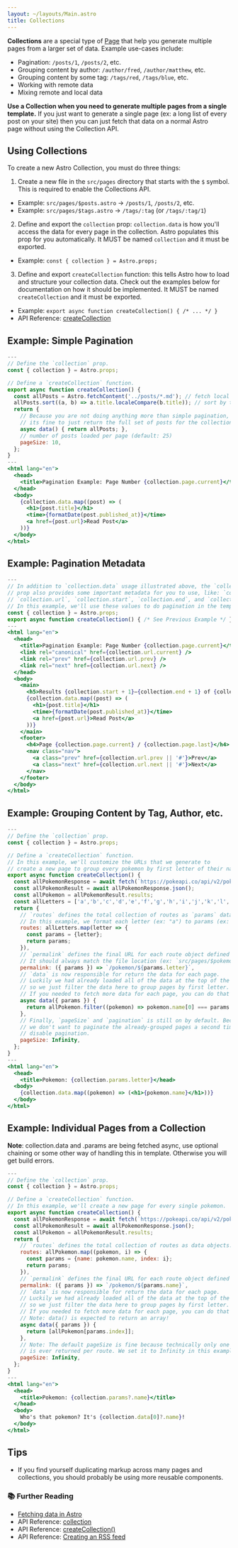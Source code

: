 ```yaml
---
layout: ~/layouts/Main.astro
title: Collections
---
```


**Collections** are a special type of [Page](/core-concepts/astro-pages) that help you generate multiple pages from a larger set of data. Example use-cases include:

- Pagination: `/posts/1`, `/posts/2`, etc.
- Grouping content by author: `/author/fred`, `/author/matthew`, etc.
- Grouping content by some tag: `/tags/red`, `/tags/blue`, etc.
- Working with remote data
- Mixing remote and local data

**Use a Collection when you need to generate multiple pages from a single template.** If you just want to generate a single page (ex: a long list of every post on your site) then you can just fetch that data on a normal Astro page without using the Collection API.

## Using Collections

To create a new Astro Collection, you must do three things:

1. Create a new file in the `src/pages` directory that starts with the `$` symbol. This is required to enable the Collections API.

- Example: `src/pages/$posts.astro` -> `/posts/1`, `/posts/2`, etc.
- Example: `src/pages/$tags.astro` -> `/tags/:tag` (or `/tags/:tag/1`)

2. Define and export the `collection` prop: `collection.data` is how you'll access the data for every page in the collection. Astro populates this prop for you automatically. It MUST be named `collection` and it must be exported.

- Example: `const { collection } = Astro.props;`

3. Define and export `createCollection` function: this tells Astro how to load and structure your collection data. Check out the examples below for documentation on how it should be implemented. It MUST be named `createCollection` and it must be exported.

- Example: `export async function createCollection() { /* ... */ }`
- API Reference: [createCollection](/reference/api-reference#collections-api)

## Example: Simple Pagination

```jsx
---
// Define the `collection` prop.
const { collection } = Astro.props;

// Define a `createCollection` function.
export async function createCollection() {
  const allPosts = Astro.fetchContent('../posts/*.md'); // fetch local posts.
  allPosts.sort((a, b) => a.title.localeCompare(b.title)); // sort by title.
  return {
    // Because you are not doing anything more than simple pagination,
    // its fine to just return the full set of posts for the collection data.
    async data() { return allPosts; },
    // number of posts loaded per page (default: 25)
    pageSize: 10,
  };
}
---
<html lang="en">
  <head>
    <title>Pagination Example: Page Number {collection.page.current}</title>
  </head>
  <body>
    {collection.data.map((post) => (
      <h1>{post.title}</h1>
      <time>{formatDate(post.published_at)}</time>
      <a href={post.url}>Read Post</a>
    ))}
  </body>
</html>
```

## Example: Pagination Metadata

```jsx
---
// In addition to `collection.data` usage illustrated above, the `collection`
// prop also provides some important metadata for you to use, like: `collection.page`,
// `collection.url`, `collection.start`, `collection.end`, and `collection.total`.
// In this example, we'll use these values to do pagination in the template.
const { collection } = Astro.props;
export async function createCollection() { /* See Previous Example */ }
---
<html lang="en">
  <head>
    <title>Pagination Example: Page Number {collection.page.current}</title>
    <link rel="canonical" href={collection.url.current} />
    <link rel="prev" href={collection.url.prev} />
    <link rel="next" href={collection.url.next} />
  </head>
  <body>
    <main>
      <h5>Results {collection.start + 1}–{collection.end + 1} of {collection.total}</h5>
      {collection.data.map((post) => (
        <h1>{post.title}</h1>
        <time>{formatDate(post.published_at)}</time>
        <a href={post.url}>Read Post</a>
      ))}
    </main>
    <footer>
      <h4>Page {collection.page.current} / {collection.page.last}</h4>
      <nav class="nav">
        <a class="prev" href={collection.url.prev || '#'}>Prev</a>
        <a class="next" href={collection.url.next || '#'}>Next</a>
      </nav>
    </footer>
  </body>
</html>
```

## Example: Grouping Content by Tag, Author, etc.

```jsx
---
// Define the `collection` prop.
const { collection } = Astro.props;

// Define a `createCollection` function.
// In this example, we'll customize the URLs that we generate to
// create a new page to group every pokemon by first letter of their name.
export async function createCollection() {
  const allPokemonResponse = await fetch(`https://pokeapi.co/api/v2/pokemon?limit=150`);
  const allPokemonResult = await allPokemonResponse.json();
  const allPokemon = allPokemonResult.results;
  const allLetters = ['a','b','c','d','e','f','g','h','i','j','k','l','m','n','o','p','q','r','s','t','u','v','w','x','y','z'];
  return {
    // `routes` defines the total collection of routes as `params` data objects.
    // In this example, we format each letter (ex: "a") to params (ex: {letter: "a"}).
    routes: allLetters.map(letter => {
      const params = {letter};
      return params;
    }),
    // `permalink` defines the final URL for each route object defined in `routes`.
    // It should always match the file location (ex: `src/pages/$pokemon.astro`).
    permalink: ({ params }) => `/pokemon/${params.letter}`,
    // `data` is now responsible for return the data for each page.
    // Luckily we had already loaded all of the data at the top of the function,
    // so we just filter the data here to group pages by first letter.
    // If you needed to fetch more data for each page, you can do that here as well.
    async data({ params }) {
      return allPokemon.filter((pokemon) => pokemon.name[0] === params.letter);
    },
    // Finally, `pageSize` and `pagination` is still on by default. Because
    // we don't want to paginate the already-grouped pages a second time, we'll
    // disable pagination.
    pageSize: Infinity,
  };
}
---
<html lang="en">
  <head>
    <title>Pokemon: {collection.params.letter}</head>
  <body>
    {collection.data.map((pokemon) => (<h1>{pokemon.name}</h1>))}
  </body>
</html>
```

## Example: Individual Pages from a Collection

**Note**: collection.data and .params are being fetched async, use optional chaining or some other way of handling this in template. Otherwise you will get build errors.

```jsx
---
// Define the `collection` prop.
const { collection } = Astro.props;

// Define a `createCollection` function.
// In this example, we'll create a new page for every single pokemon.
export async function createCollection() {
  const allPokemonResponse = await fetch(`https://pokeapi.co/api/v2/pokemon?limit=150`);
  const allPokemonResult = await allPokemonResponse.json();
  const allPokemon = allPokemonResult.results;
  return {
    // `routes` defines the total collection of routes as data objects.
    routes: allPokemon.map((pokemon, i) => {
      const params = {name: pokemon.name, index: i};
      return params;
    }),
    // `permalink` defines the final URL for each route object defined in `routes`.
    permalink: ({ params }) => `/pokemon/${params.name}`,
    // `data` is now responsible for return the data for each page.
    // Luckily we had already loaded all of the data at the top of the function,
    // so we just filter the data here to group pages by first letter.
    // If you needed to fetch more data for each page, you can do that here as well.
    // Note: data() is expected to return an array!
    async data({ params }) {
      return [allPokemon[params.index]];
    },
    // Note: The default pageSize is fine because technically only one data object
    // is ever returned per route. We set it to Infinity in this example for completeness.
    pageSize: Infinity,
  };
}
---
<html lang="en">
  <head>
    <title>Pokemon: {collection.params?.name}</title>
  </head>
  <body>
    Who's that pokemon? It's {collection.data[0]?.name}!
  </body>
</html>
```

## Tips

- If you find yourself duplicating markup across many pages and collections, you should probably be using more reusable components.

### 📚 Further Reading

- [Fetching data in Astro](/guides/data-fetching)
- API Reference: [collection](/reference/api-reference#collections-api)
- API Reference: [createCollection()](/reference/api-reference#createcollection)
- API Reference: [Creating an RSS feed](/reference/api-reference#rss-feed)
